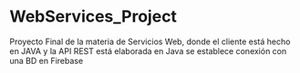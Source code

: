 # WebServices_Project
Proyecto Final de la materia de Servicios Web, donde el cliente está hecho en JAVA y la API REST está elaborada en Java
se establece conexión con una BD en Firebase
